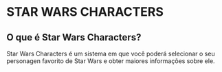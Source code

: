 # STAR WARS CHARACTERS

## O que é Star Wars Characters?

Star Wars Characters é um sistema em que você poderá selecionar o seu personagen favorito de Star Wars e obter maiores informações sobre ele.